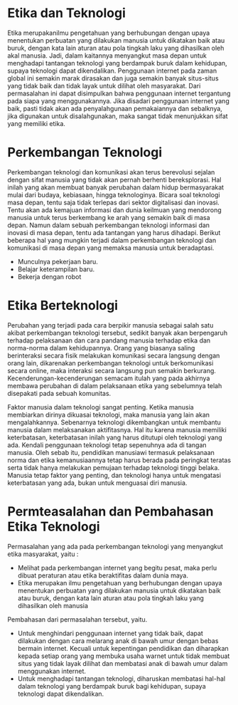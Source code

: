 # Etika dan Teknologi
Etika merupakanilmu pengetahuan yang berhubungan dengan upaya menentukan perbuatan yang dilakukan manusia untuk dikatakan baik atau buruk, dengan kata lain aturan atau pola tingkah laku yang dihasilkan oleh akal manusia. Jadi, dalam kaitannya menyangkut masa depan untuk menghadapi tantangan teknologi yang berdampak buruk dalam kehidupan, supaya teknologi dapat dikendalikan. Penggunaan internet pada zaman global ini semakin marak dirasakan dan juga semakin banyak situs-situs yang tidak baik dan tidak layak untuk dilihat oleh masyarakat. Dari permasalahan ini dapat disimpulkan bahwa penggunaan internet tergantung pada siapa yang menggunakannya. Jika disadari penggunaan internet yang baik, pasti tidak akan ada penyalahgunaan pemakaiannya dan sebalknya, jika digunakan untuk disalahgunakan, maka sangat tidak menunjukkan sifat yang memiliki etika.

# Perkembangan Teknologi
Perkembangan teknologi dan komunikasi akan terus berevolusi sejalan dengan sifat manusia yang tidak akan pernah berhenti bereksplorasi. Hal inilah yang akan membuat banyak perubahan dalam hidup bermasyarakat mulai dari budaya, kebiasaan, hingga teknologinya. Bicara soal teknologi masa depan, tentu saja tidak terlepas dari sektor
digitalisasi dan inovasi. Tentu akan ada kemajuan informasi dan dunia keilmuan yang mendorong manusia untuk terus berkembang ke arah yang semakin baik di masa depan. Namun dalam sebuah perkembangan teknologi informasi dan inovasi di masa depan, tentu ada tantangan yang harus dihadapi. Berikut beberapa hal yang mungkin terjadi dalam 
perkembangan teknologi dan komunikasi di masa depan yang memaksa manusia untuk beradaptasi.
- Munculnya pekerjaan baru.
- Belajar keterampilan baru.
- Bekerja dengan robot

# Etika Berteknologi
Perubahan yang terjadi pada cara berpikir manusia sebagai salah satu akibat perkembangan teknologi tersebut, sedikit banyak akan berpengaruh terhadap pelaksanaan dan cara pandang manusia terhadap etika dan norma-norma dalam kehidupannya. Orang yang biasanya saling berinteraksi secara fisik melakukan komunikasi secara langsung dengan 
orang lain, dikarenakan perkembangan teknologi untuk berkomunikasi secara online, maka interaksi secara langsung pun semakin berkurang. Kecenderungan-kecenderungan semacam itulah yang pada akhirnya membawa perubahan di dalam pelaksanaan etika yang sebelumnya telah disepakati pada sebuah komunitas.

Faktor manusia dalam teknologi sangat penting. Ketika manusia membiarkan dirinya dikuasai teknologi, maka manusia yang lain akan mengalahkannya. Sebenarnya teknologi dikembangkan untuk membantu manusia dalam melaksanakan aktifitasnya. Hal itu karena manusia memiliki keterbatasan, keterbatasan inilah yang harus ditutupi oleh teknologi
yang ada. Kendali penggunaan teknologi tetap sepenuhnya ada di tangan manusia. Oleh sebab itu, pendidikan manusiawi termasuk pelaksanaan norma dan etika kemanusiaannya tetap harus berada pada peringkat teratas serta tidak hanya melakukan pemujaan terhadap teknologi tinggi belaka. Manusia tetap faktor yang penting, dan teknologi hanya untuk mengatasi keterbatasan yang ada, bukan untuk menguasai diri manusia.

# Permteasalahan dan Pembahasan Etika Teknologi
Permasalahan yang ada pada perkembangan teknologi yang menyangkut etika masyarakat, yaitu :
- Melihat pada perkembangan internet yang begitu pesat, maka perlu dibuat peraturan atau etika beraktifitas dalam dunia maya.
- Etika merupakan ilmu pengetahuan yang berhubungan dengan upaya menentukan perbuatan yang dilakukan manusia untuk dikatakan baik atau buruk, dengan kata lain aturan atau pola tingkah laku yang dihasilkan oleh manusia

Pembahasan dari permasalahan tersebut, yaitu.
- Untuk menghindari penggunaan internet yang tidak baik, dapat dilakukan dengan cara melarang anak di bawah umur dengan bebas bermain internet. Kecuali untuk kepentingan pendidikan dan diharapkan kepada setiap orang yang membuka usaha warnet untuk tidak membuat situs yang tidak layak dilihat dan membatasi anak di bawah umur dalam menggunakan internet.
- Untuk menghadapi tantangan teknologi, diharuskan membatasi hal-hal dalam teknologi yang berdampak buruk bagi kehidupan, supaya teknologi dapat dikendalikan.
